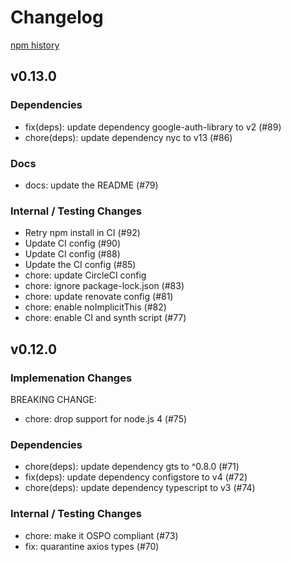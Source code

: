 # Changelog

[npm history][1]

[1]: https://www.npmjs.com/package/gcs-resumable-upload?activeTab=versions

## v0.13.0

### Dependencies
- fix(deps): update dependency google-auth-library to v2 (#89)
- chore(deps): update dependency nyc to v13 (#86)

### Docs
- docs: update the README (#79)

### Internal / Testing Changes
- Retry npm install in CI (#92)
- Update CI config (#90)
- Update CI config (#88)
- Update the CI config (#85)
- chore: update CircleCI config
- chore: ignore package-lock.json (#83)
- chore: update renovate config (#81)
- chore: enable noImplicitThis (#82)
- chore: enable CI and synth script (#77)

## v0.12.0

### Implemenation Changes
BREAKING CHANGE:
- chore: drop support for node.js 4 (#75)

### Dependencies
- chore(deps): update dependency gts to ^0.8.0 (#71)
- fix(deps): update dependency configstore to v4 (#72)
- chore(deps): update dependency typescript to v3 (#74)

### Internal / Testing Changes
- chore: make it OSPO compliant (#73)
- fix: quarantine axios types (#70)

